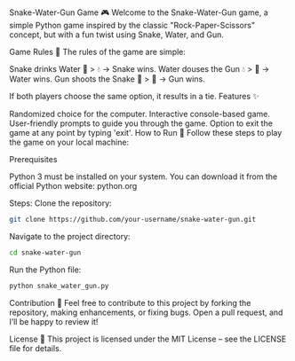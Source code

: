 Snake-Water-Gun Game 🎮
Welcome to the Snake-Water-Gun game, a simple Python game inspired by the classic "Rock-Paper-Scissors" concept, but with a fun twist using Snake, Water, and Gun.

Game Rules 📝
The rules of the game are simple:

Snake drinks Water 🐍 > 💧 → Snake wins.
Water douses the Gun 💧 > 🔫 → Water wins.
Gun shoots the Snake 🔫 > 🐍 → Gun wins.

If both players choose the same option, it results in a tie.
Features ✨

Randomized choice for the computer.
Interactive console-based game.
User-friendly prompts to guide you through the game.
Option to exit the game at any point by typing 'exit'.
How to Run 🚀
Follow these steps to play the game on your local machine:

Prerequisites

Python 3 must be installed on your system. You can download it from the official Python website: python.org

Steps:
Clone the repository:
  ```bash
git clone https://github.com/your-username/snake-water-gun.git
 ```

Navigate to the project directory:
```bash
cd snake-water-gun
 ```
Run the Python file:
```bash
python snake_water_gun.py
 ```

Contribution 🤝
Feel free to contribute to this project by forking the repository, making enhancements, or fixing bugs. Open a pull request, and I’ll be happy to review it!

License 📜
This project is licensed under the MIT License – see the LICENSE file for details.
